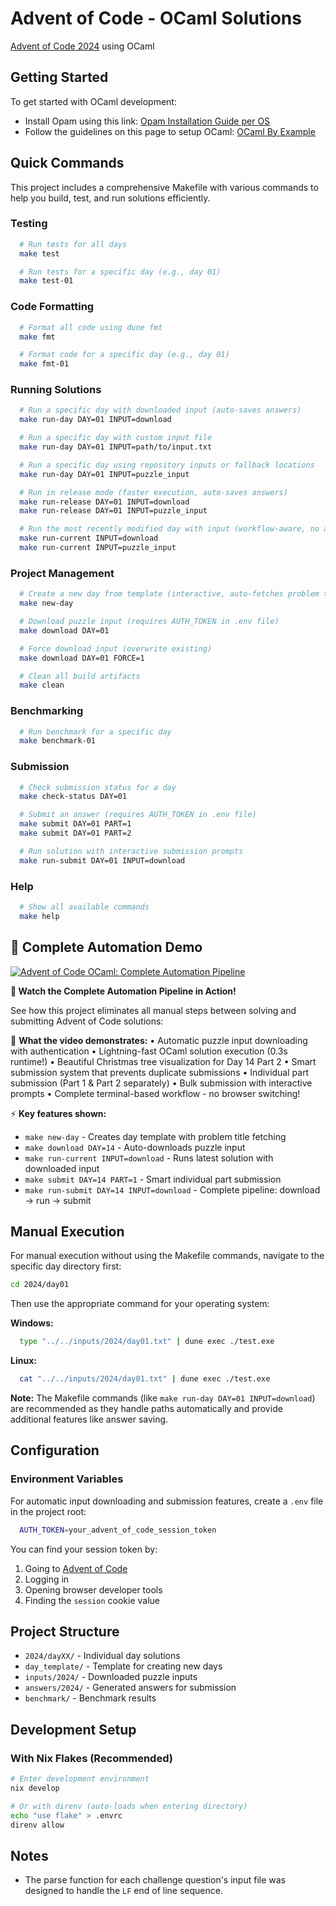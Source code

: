 # Advent of Code - OCaml Solutions

[Advent of Code 2024](https://adventofcode.com/2024) using OCaml

## Getting Started

To get started with OCaml development:

- Install Opam using this link: [Opam Installation Guide per OS](https://opam.ocaml.org/doc/Install.html)
- Follow the guidelines on this page to setup OCaml: [OCaml By Example](https://o1-labs.github.io/ocamlbyexample/basics-opam.html)

## Quick Commands

This project includes a comprehensive Makefile with various commands to help you build, test, and run solutions efficiently.

### Testing

```bash
  # Run tests for all days
  make test

  # Run tests for a specific day (e.g., day 01)
  make test-01
```

### Code Formatting

```bash
  # Format all code using dune fmt
  make fmt

  # Format code for a specific day (e.g., day 01)
  make fmt-01
```

### Running Solutions

```bash
  # Run a specific day with downloaded input (auto-saves answers)
  make run-day DAY=01 INPUT=download

  # Run a specific day with custom input file
  make run-day DAY=01 INPUT=path/to/input.txt

  # Run a specific day using repository inputs or fallback locations
  make run-day DAY=01 INPUT=puzzle_input

  # Run in release mode (faster execution, auto-saves answers)
  make run-release DAY=01 INPUT=download
  make run-release DAY=01 INPUT=puzzle_input

  # Run the most recently modified day with input (workflow-aware, no answer saving)"
  make run-current INPUT=download
  make run-current INPUT=puzzle_input
```

### Project Management

```bash
  # Create a new day from template (interactive, auto-fetches problem title)
  make new-day

  # Download puzzle input (requires AUTH_TOKEN in .env file)
  make download DAY=01

  # Force download input (overwrite existing)
  make download DAY=01 FORCE=1

  # Clean all build artifacts
  make clean
```

### Benchmarking

```bash
  # Run benchmark for a specific day
  make benchmark-01
```

### Submission

```bash
  # Check submission status for a day
  make check-status DAY=01

  # Submit an answer (requires AUTH_TOKEN in .env file)
  make submit DAY=01 PART=1
  make submit DAY=01 PART=2

  # Run solution with interactive submission prompts
  make run-submit DAY=01 INPUT=download
```

### Help

```bash
  # Show all available commands
  make help
```

## 🎥 Complete Automation Demo

[![Advent of Code OCaml: Complete Automation Pipeline](https://img.youtube.com/vi/oYCMW7mid_8/0.jpg)](https://www.youtube.com/watch?v=oYCMW7mid_8)

**🎄 Watch the Complete Automation Pipeline in Action!**

See how this project eliminates all manual steps between solving and submitting Advent of Code solutions:

🚀 **What the video demonstrates:**
• Automatic puzzle input downloading with authentication
• Lightning-fast OCaml solution execution (0.3s runtime!)
• Beautiful Christmas tree visualization for Day 14 Part 2
• Smart submission system that prevents duplicate submissions
• Individual part submission (Part 1 & Part 2 separately)
• Bulk submission with interactive prompts
• Complete terminal-based workflow - no browser switching!

⚡ **Key features shown:**
- `make new-day` - Creates day template with problem title fetching
- `make download DAY=14` - Auto-downloads puzzle input
- `make run-current INPUT=download` - Runs latest solution with downloaded input
- `make submit DAY=14 PART=1` - Smart individual part submission
- `make run-submit DAY=14 INPUT=download` - Complete pipeline: download → run → submit

## Manual Execution

For manual execution without using the Makefile commands, navigate to the specific day directory first:

```bash
cd 2024/day01
```

Then use the appropriate command for your operating system:

**Windows:**
```bash
  type "../../inputs/2024/day01.txt" | dune exec ./test.exe
```

**Linux:**
```bash
  cat "../../inputs/2024/day01.txt" | dune exec ./test.exe
```

**Note:** The Makefile commands (like `make run-day DAY=01 INPUT=download`) are recommended as they handle paths automatically and provide additional features like answer saving.


## Configuration

### Environment Variables

For automatic input downloading and submission features, create a `.env` file in the project root:

```bash
  AUTH_TOKEN=your_advent_of_code_session_token
```

You can find your session token by:
1. Going to [Advent of Code](https://adventofcode.com/)
2. Logging in
3. Opening browser developer tools
4. Finding the `session` cookie value

## Project Structure

- `2024/dayXX/` - Individual day solutions
- `day_template/` - Template for creating new days
- `inputs/2024/` - Downloaded puzzle inputs
- `answers/2024/` - Generated answers for submission
- `benchmark/` - Benchmark results


## Development Setup

### With Nix Flakes (Recommended)
```bash
# Enter development environment
nix develop

# Or with direnv (auto-loads when entering directory)
echo "use flake" > .envrc
direnv allow
```

## Notes

- The parse function for each challenge question's input file was designed to handle the `LF` end of line sequence.

